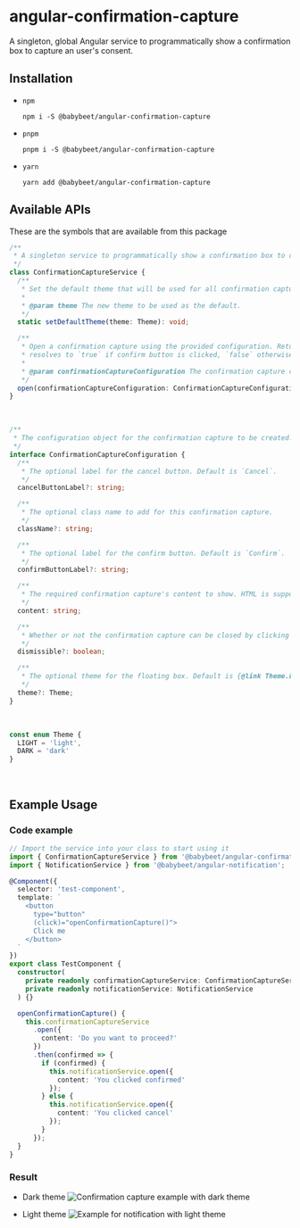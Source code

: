 # angular-confirmation-capture

A singleton, global Angular service to programmatically show a confirmation box to capture an user's consent.

## Installation

- `npm`
  ```
  npm i -S @babybeet/angular-confirmation-capture
  ```
- `pnpm`
  ```
  pnpm i -S @babybeet/angular-confirmation-capture
  ```
- `yarn`
  ```
  yarn add @babybeet/angular-confirmation-capture
  ```

## Available APIs

These are the symbols that are available from this package

```typescript
/**
 * A singleton service to programmatically show a confirmation box to capture an user's consent.
 */
class ConfirmationCaptureService {
  /**
   * Set the default theme that will be used for all confirmation captures created in the future.
   *
   * @param theme The new theme to be used as the default.
   */
  static setDefaultTheme(theme: Theme): void;

  /**
   * Open a confirmation capture using the provided configuration. Return a promise that
   * resolves to `true` if confirm button is clicked, `false` otherwise.
   *
   * @param confirmationCaptureConfiguration The confirmation capture configuration object.
   */
  open(confirmationCaptureConfiguration: ConfirmationCaptureConfiguration): Promise<boolean>;
}
```

<br/>

```typescript
/**
 * The configuration object for the confirmation capture to be created.
 */
interface ConfirmationCaptureConfiguration {
  /**
   * The optional label for the cancel button. Default is `Cancel`.
   */
  cancelButtonLabel?: string;

  /**
   * The optional class name to add for this confirmation capture.
   */
  className?: string;

  /**
   * The optional label for the confirm button. Default is `Confirm`.
   */
  confirmButtonLabel?: string;

  /**
   * The required confirmation capture's content to show. HTML is supported.
   */
  content: string;

  /**
   * Whether or not the confirmation capture can be closed by clicking the backdrop.
   */
  dismissible?: boolean;

  /**
   * The optional theme for the floating box. Default is {@link Theme.LIGHT Theme.LIGHT}.
   */
  theme?: Theme;
}
```

<br/>

```typescript
const enum Theme {
  LIGHT = 'light',
  DARK = 'dark'
}
```

<br/>

## Example Usage

### Code example

```typescript
// Import the service into your class to start using it
import { ConfirmationCaptureService } from '@babybeet/angular-confirmation-capture';
import { NotificationService } from '@babybeet/angular-notification';

@Component({
  selector: 'test-component',
  template: `
    <button
      type="button"
      (click)="openConfirmationCapture()">
      Click me
    </button>
  `
})
export class TestComponent {
  constructor(
    private readonly confirmationCaptureService: ConfirmationCaptureService,
    private readonly notificationService: NotificationService
  ) {}

  openConfirmationCapture() {
    this.confirmationCaptureService
      .open({
        content: 'Do you want to proceed?'
      })
      .then(confirmed => {
        if (confirmed) {
          this.notificationService.open({
            content: 'You clicked confirmed'
          });
        } else {
          this.notificationService.open({
            content: 'You clicked cancel'
          });
        }
      });
  }
}
```

### Result

- Dark theme
  ![Confirmation capture example with dark theme](docs/example-1-dark-theme.gif)

- Light theme
  ![Example for notification with light theme](./docs/example-2-light-theme.gif)
